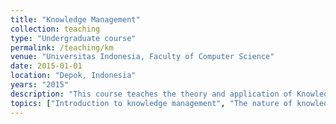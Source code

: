 ```yaml
---
title: "Knowledge Management"
collection: teaching
type: "Undergraduate course"
permalink: /teaching/km
venue: "Universitas Indonesia, Faculty of Computer Science"
date: 2015-01-01
location: "Depok, Indonesia"
years: "2015"
description: "This course teaches the theory and application of Knowledge Management including technologies and tools used in managing knowledge within an organization effectively. This course also discusses the characteristics, computer representation, access, and utilization of information versus knowledge in the context of human resources."
topics: ["Introduction to knowledge management", "The nature of knowledge", "Knowledge management foundations: infrastructure, mechanisms and technologies", "Knowledge management solutions: processes and systems", "Organizational impacts of knowledge management", "Knowledge application systems: systems that utilize knowledge", "Knowledge capture systems: systems that preserve and formalize knowledge", "KM implementation in certain industries", "Knowledge sharing systems: systems that organize and distribute knowledge", "Knowledge discovery systems: systems that create knowledge", "Emergent knowledge management practices and factors influencing knowledge management", "Leadership and assessment of knowledge management and the future of knowledge management"]
---
```


